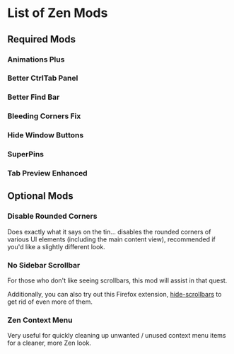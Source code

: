 # List of Zen Mods

## Required Mods

### Animations Plus

### Better CtrlTab Panel

### Better Find Bar

### Bleeding Corners Fix

### Hide Window Buttons

### SuperPins

### Tab Preview Enhanced

## Optional Mods

### Disable Rounded Corners

Does exactly what it says on the tin... disables the rounded corners of various
UI elements (including the main content view), recommended if you'd like a
slightly different look.

### No Sidebar Scrollbar

For those who don't like seeing scrollbars, this mod will assist in that quest.

Additionally, you can also try out this Firefox extension, [hide-scrollbars](https://addons.mozilla.org/en-US/firefox/addon/hide-scrollbars/)
to get rid of even more of them.

### Zen Context Menu

Very useful for quickly cleaning up unwanted / unused context menu items for a
cleaner, more Zen look.
